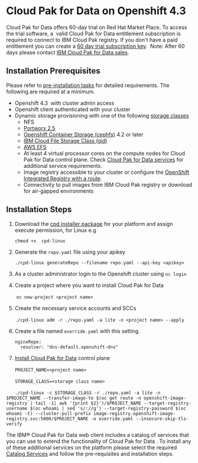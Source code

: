 # Cloud Pak for Data on Openshift 4.3

Cloud Pak for Data offers 60-day trial on Red Hat Market Place. To access the trial software, a 
valid Cloud Pak for Data entitlement subscription is required to connect to IBM Cloud Pak registry.
If you don't have a paid entitlement you can create a [60 day trial subscription key](https://www.ibm.com/account/reg/us-en/signup?formid=urx-42212). 
Note: After 60 days please contact [IBM Cloud Pak for Data sales](https://www.ibm.com/account/reg/us-en/signup?formid=MAIL-cloud).

## Installation Prerequisites

Please refer to [pre-installation tasks](https://www.ibm.com/support/producthub/icpdata/docs/content/SSQNUZ_current/cpd/install/preinstall-overview.html) for detailed requirements. The following are required at a minimum.  

 - Openshift 4.3  with cluster admin access
 - Openshift client authenticated with your cluster
 - Dynamic storage provisioning with one of the following [storage classes](https://www.ibm.com/support/producthub/icpdata/docs/content/SSQNUZ_current/cpd/plan/storage_considerations.html)
   - NFS
   - [Portworx 2.5](https://www.ibm.com/support/producthub/icpdata/docs/content/SSQNUZ_current/cpd/install/portworx-setup.html)
   - [Openshift Container Storage (cephfs)](https://access.redhat.com/documentation/en-us/red_hat_openshift_container_storage/4.2/) 4.2 or later
   - [IBM Cloud File Storage Class (gid)](https://cloud.ibm.com/docs/containers?topic=containers-file_storage#file_storageclass_reference)
   - [AWS EFS](https://docs.openshift.com/container-platform/4.3/storage/persistent_storage/persistent-storage-efs.html)
   - At least 4 virtual processor cores on the compute nodes for Cloud Pak for Data control plane. Check [Cloud Pak for Data services](https://www.ibm.com/support/producthub/icpdata/add-services) for additional service requirements.
   - Image registry accessible to your cluster or configure the [OpenShift Integrated Registry with a route](https://docs.openshift.com/container-platform/4.3/registry/securing-exposing-registry.html).
   - Connectivity to pull images from IBM Cloud Pak registry or download for air-gapped environments


## Installation Steps

 1) Download the [cpd installer package](https://github.com/IBM/cpd-cli/releases) for your platform and assign execute permission, for Linux e.g
 
       `chmod +x  cpd-linux`
   
 2) Generate the `repo.yaml` file using your apikey 
 
       `./cpd-linux generateRepo --filename repo.yaml --api-key <apikey>`
   
 3) As a cluster administrator login to the Openshift cluster using `oc login`
 
 4) Create a project where you want to install Cloud Pak for Data
 
       `oc new-project <project name>`
       
 5) Create the necessary service accounts and SCCs
 
      `./cpd-linux adm -r ./repo.yaml -a lite -n <project name> --apply`
      
 6) Create a file named `override.yaml` with this setting.
 
      ```
      nginxRepo:
        resolver: "dns-default.openshift-dns"
      ```
      
 7) [Install Cloud Pak for Data](https://www.ibm.com/support/producthub/icpdata/docs/content/SSQNUZ_current/cpd/install/rhos-install.html) control plane
 
      `PROJECT_NAME=<project name>`
      
      `STORAGE_CLASS=<storage class name>`
      
      `./cpd-linux -c $STORAGE_CLASS -r ./repo.yaml -a lite -n $PROJECT_NAME --transfer-image-to $(oc get route -n openshift-image-registry | tail -1| awk '{print $2}')/$PROJECT_NAME --target-registry-username $(oc whoami | sed 's/://g') --target-registry-password $(oc whoami -t) --cluster-pull-prefix image-registry.openshift-image-registry.svc:5000/$PROJECT_NAME -o override.yaml --insecure-skip-tls-verify`
      
The IBM® Cloud Pak for Data web client includes a catalog of services that you can use to extend the functionality of Cloud Pak for Data . To install any of these additional services on the platform please select the required [Catalog Services](https://www.ibm.com/support/producthub/icpdata/docs/content/SSQNUZ_current/cpd/svc/services.html) and follow the pre-requisites and installation steps.

